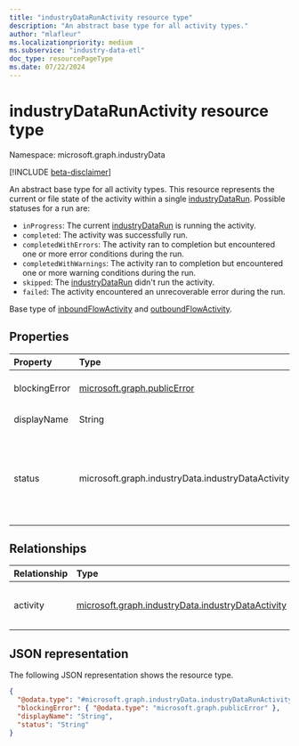 ```yaml
---
title: "industryDataRunActivity resource type"
description: "An abstract base type for all activity types."
author: "mlafleur"
ms.localizationpriority: medium
ms.subservice: "industry-data-etl"
doc_type: resourcePageType
ms.date: 07/22/2024
---
```


# industryDataRunActivity resource type

Namespace: microsoft.graph.industryData

[!INCLUDE [beta-disclaimer](../../includes/beta-disclaimer.md)]

An abstract base type for all activity types. This resource represents the current or file state of the activity within a single [industryDataRun](industrydata-industrydatarun.md). Possible statuses for a run are:

- `inProgress`: The current [industryDataRun](industrydata-industrydatarun.md) is running the activity.
- `completed`: The activity was successfully run.
- `completedWithErrors`: The activity ran to completion but encountered one or more error conditions during the run.
- `completedWithWarnings`: The activity ran to completion but encountered one or more warning conditions during the run.
- `skipped`: The [industryDataRun](industrydata-industrydatarun.md) didn't run the activity.
- `failed`: The activity encountered an unrecoverable error during the run.

Base type of [inboundFlowActivity](../resources/industrydata-inboundflowactivity.md) and [outboundFlowActivity](../resources/industrydata-outboundflowactivity.md).

## Properties

| Property      | Type                                                    | Description                                                                                                                                                                        |
| :------------ | :------------------------------------------------------ | :--------------------------------------------------------------------------------------------------------------------------------------------------------------------------------- |
| blockingError | [microsoft.graph.publicError](publicerror.md)           | An error object to diagnose critical failures in an activity.                                                                                                                      |
| displayName   | String                                                  | The name of the running flow.                                                                                                                                                      |
| status        | microsoft.graph.industryData.industryDataActivityStatus | The current status of the activity. The possible values are: `inProgress`, `skipped`, `failed`, `completed`, `completedWithErrors`, `completedWithWarnings`, `unknownFutureValue`. |

## Relationships

| Relationship | Type                                                                                      | Description                             |
| :----------- | :---------------------------------------------------------------------------------------- | :-------------------------------------- |
| activity     | [microsoft.graph.industryData.industryDataActivity](industrydata-industrydataactivity.md) | The flow that was run by this activity. |

## JSON representation

The following JSON representation shows the resource type.

<!-- {
  "blockType": "resource",
  "keyProperty": "id",
  "@odata.type": "microsoft.graph.industryData.industryDataRunActivity",
  "openType": false
}
-->

```json
{
  "@odata.type": "#microsoft.graph.industryData.industryDataRunActivity",
  "blockingError": { "@odata.type": "microsoft.graph.publicError" },
  "displayName": "String",
  "status": "String"
}
```
